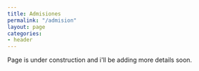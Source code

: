 ```yaml
---
title: Admisiones
permalink: "/admision"
layout: page
categories:
- header
---
```


Page is under construction and i'll be adding more details soon.
